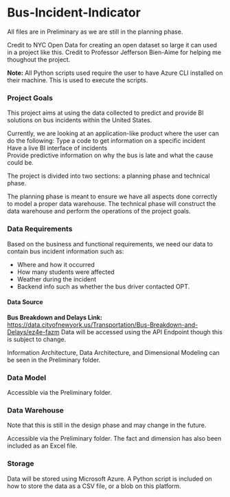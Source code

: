 # Bus-Incident-Indicator

All files are in Preliminary as we are still in the planning phase.

Credit to NYC Open Data for creating an open dataset so large it can used in a project like this.
Credit to Professor Jefferson Bien-Aime for helping me thoughout the project.

**Note:** All Python scripts used require the user to have Azure CLI installed on their machine. This is used to execute the scripts.

### Project Goals
This project aims at using the data collected to predict and provide BI solutions on bus incidents within the United States.

Currently, we are looking at an application-like product where the user can do the following:
  Type a code to get information on a specific incident<br>
  Have a live BI interface of incidents<br>
  Provide predictive information on why the bus is late and what the cause could be.<br>

The project is divided into two sections: a planning phase and technical phase.

The planning phase is meant to ensure we have all aspects done correctly to model a proper data warehouse.
The technical phase will construct the data warehouse and perform the operations of the project goals.

### Data Requirements

Based on the business and functional requirements, we need our data to contain bus incident information such as: 
  * Where and how it occurred
  * How many students were affected
  * Weather during the incident
  * Backend info such as whether the bus driver contacted OPT.

#### Data Source
**Bus Breakdown and Delays Link:** https://data.cityofnewyork.us/Transportation/Bus-Breakdown-and-Delays/ez4e-fazm
Data will be accessed using the API Endpoint though this is subject to change.

Information Architecture, Data Architecture, and Dimensional Modeling can be seen in the Preliminary folder.

### Data Model

Accessible via the Preliminary folder.

### Data Warehouse

Note that this is still in the design phase and may change in the future.

Accessible via the Preliminary folder.
The fact and dimension has also been included as an Excel file.

### Storage

Data will be stored using Microsoft Azure. A Python script is included on how to store the data as a CSV file, or a blob on this platform.
